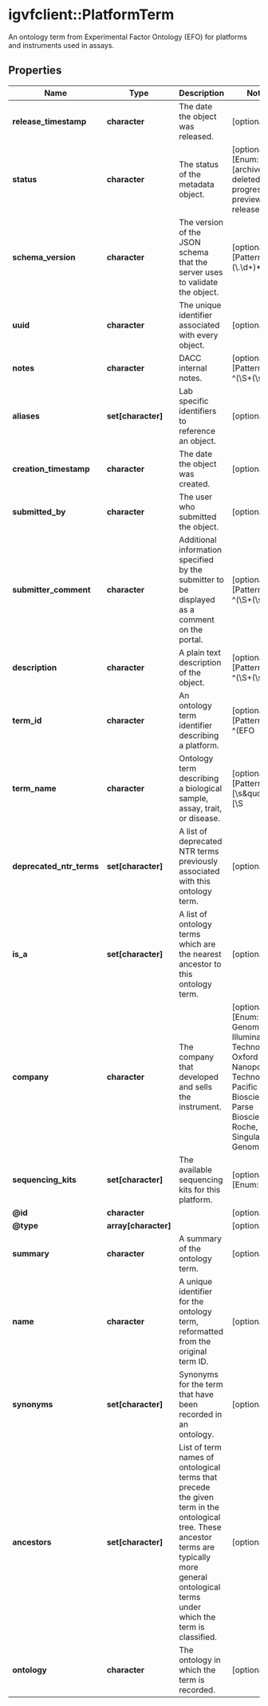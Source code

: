 # igvfclient::PlatformTerm

An ontology term from Experimental Factor Ontology (EFO) for platforms and instruments used in assays.

## Properties
Name | Type | Description | Notes
------------ | ------------- | ------------- | -------------
**release_timestamp** | **character** | The date the object was released. | [optional] 
**status** | **character** | The status of the metadata object. | [optional] [Enum: [archived, deleted, in progress, preview, released]] 
**schema_version** | **character** | The version of the JSON schema that the server uses to validate the object. | [optional] [Pattern: ^\\d+(\\.\\d+)*$] 
**uuid** | **character** | The unique identifier associated with every object. | [optional] 
**notes** | **character** | DACC internal notes. | [optional] [Pattern: ^(\\S+(\\s|\\S)*\\S+|\\S)$] 
**aliases** | **set[character]** | Lab specific identifiers to reference an object. | [optional] 
**creation_timestamp** | **character** | The date the object was created. | [optional] 
**submitted_by** | **character** | The user who submitted the object. | [optional] 
**submitter_comment** | **character** | Additional information specified by the submitter to be displayed as a comment on the portal. | [optional] [Pattern: ^(\\S+(\\s|\\S)*\\S+|\\S)$] 
**description** | **character** | A plain text description of the object. | [optional] [Pattern: ^(\\S+(\\s|\\S)*\\S+|\\S)$] 
**term_id** | **character** | An ontology term identifier describing a platform. | [optional] [Pattern: ^(EFO|NTR):[0-9]{2,8}$] 
**term_name** | **character** | Ontology term describing a biological sample, assay, trait, or disease. | [optional] [Pattern: ^(?![\\s\&quot;&#39;])[\\S|\\s]*[^\\s\&quot;&#39;]$] 
**deprecated_ntr_terms** | **set[character]** | A list of deprecated NTR terms previously associated with this ontology term. | [optional] 
**is_a** | **set[character]** | A list of ontology terms which are the nearest ancestor to this ontology term. | [optional] 
**company** | **character** | The company that developed and sells the instrument. | [optional] [Enum: [10X Genomics, Illumina, Life Technologies, Oxford Nanopore Technologies, Pacific Biosciences, Parse Biosciences, Roche, Singular Genomics]] 
**sequencing_kits** | **set[character]** | The available sequencing kits for this platform. | [optional] [Enum: ] 
**@id** | **character** |  | [optional] 
**@type** | **array[character]** |  | [optional] 
**summary** | **character** | A summary of the ontology term. | [optional] 
**name** | **character** | A unique identifier for the ontology term, reformatted from the original term ID. | [optional] 
**synonyms** | **set[character]** | Synonyms for the term that have been recorded in an ontology. | [optional] 
**ancestors** | **set[character]** | List of term names of ontological terms that precede the given term in the ontological tree. These ancestor terms are typically more general ontological terms under which the term is classified. | [optional] 
**ontology** | **character** | The ontology in which the term is recorded. | [optional] 


